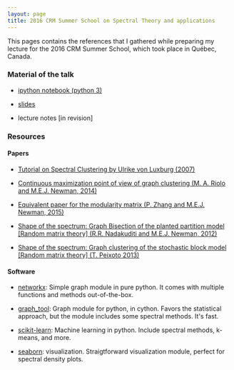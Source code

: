 ```yaml
---
layout: page
title: 2016 CRM Summer School on Spectral Theory and applications
---
```


This pages contains the references that I gathered while preparing my lecture for the 2016 CRM Summer School, which took place in Québec, Canada.

### Material of the talk

* [ipython notebook (python 3)](https://github.com/jg-you/jg-you.github.io/blob/master/crm2016/notebooks/young2016_crm_spectral.ipynb)

* [slides](https://speakerdeck.com/jgyou/spectral-clustering-of-graphs)

* lecture notes [in revision]

### Resources

#### Papers
* [Tutorial on Spectral Clustering by Ulrike von Luxburg (2007)](http://www.kyb.mpg.de/fileadmin/user_upload/files/publications/attachments/Luxburg07_tutorial_4488%5b0%5d.pdf)

* [Continuous maximization point of view of graph clustering (M. A. Riolo and M.E.J. Newman, 2014)](http://arxiv.org/abs/1209.5969)

* [Equivalent paper for the modularity matrix (P. Zhang and M.E.J. Newman, 2015)](http://arxiv.org/abs/1507.05108)

* [Shape of the spectrum: Graph Bisection of the planted partition model [Random matrix theory] (R.R. Nadakuditi and M.E.J. Newman, 2012)](http://arxiv.org/abs/1208.1275)

* [Shape of the spectrum: Graph clustering of the stochastic block model [Random matrix theory] (T. Peixoto 2013)](http://arxiv.org/abs/1306.2507)

#### Software

* [networkx](https://networkx.github.io/): Simple graph module in pure python. It comes with multiple functions and methods out-of-the-box.

* [graph_tool](https://graph-tool.skewed.de/): Graph module for python, in cython. Favors the statistical approach, but the module includes some spectral methods. It's fast.

* [scikit-learn](http://scikit-learn.org/): Machine learning in python. Include spectral methods, k-means, and more.

* [seaborn](https://web.stanford.edu/~mwaskom/software/seaborn/): visualization. Straigtforward visualization module, perfect for spectral density plots.
